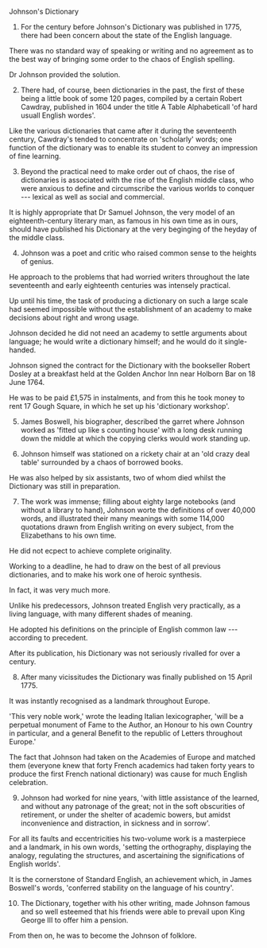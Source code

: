Johnson's Dictionary

1. For the century before Johnson's Dictionary was published in 1775, there had been concern about the state of the English language.

There was no standard way of speaking or writing and no agreement as to the best way of bringing some order to the chaos of English spelling.

Dr Johnson provided the solution.


2. There had, of course, been dictionaries in the past, the first of these being a little book of some 120 pages, compiled by a certain Robert Cawdray, published in 1604 under the title A Table Alphabeticall 'of hard usuall English wordes'.

Like the various dictionaries that came after it during the seventeenth century, Cawdray's tended to concentrate on 'scholarly' words; one function of the dictionary was to enable its student to convey an impression of fine learning.


3. Beyond the practical need to make order out of chaos, the rise of dictionaries is associated with the rise of the English middle class, who were anxious to define and circumscribe the various worlds to conquer --- lexical as well as social and commercial.

It is highly appropriate that Dr Samuel Johnson, the very model of an eighteenth-century literary man, as famous in his own time as in ours, should have published his Dictionary at the very beginging of the heyday of the middle class.


4. Johnson was a poet and critic who raised common sense to the heights of genius.

He approach to the problems that had worried writers throughout the late seventeenth and early eighteenth centuries was intensely practical.

Up until his time, the task of producing a dictionary on such a large scale had seemed impossible without the establishment of an academy to make decisions about right and wrong usage.

Johnson decided he did not need an academy to settle arguments about language; he would write a dictionary himself; and he would do it single-handed.

Johnson signed the contract for the Dictionary with the bookseller Robert Dosley at a breakfast held at the Golden Anchor Inn near Holborn Bar on 18 June 1764.

He was to be paid £1,575 in instalments, and from this he took money to rent 17 Gough Square, in which he set up his 'dictionary workshop'.


5. James Boswell, his biographer, described the garret where Johnson worked as 'fitted up like s counting house' with a long desk running down the middle at which the copying clerks would work standing up.

6. Johnson himself was stationed on a rickety chair at an 'old crazy deal table' surrounded by a chaos of borrowed books.

He was also helped by six assistants, two of whom died whilst the Dictionary was still in preparation.


7. The work was immense; filling about eighty large notebooks (and without a library to hand), Johnson worte the definitions of over 40,000 words, and illustrated their many meanings with some 114,000 quotations drawn from English writing on every subject, from the Elizabethans to his own time.

He did not ecpect to achieve complete originality.

Working to a deadline, he had to draw on the best of all previous dictionaries, and to make his work one of heroic synthesis.

In fact, it was very much more.

Unlike his predecessors, Johnson treated English very practically, as a living language, with many different shades of meaning.

He adopted his definitions on the principle of English common law --- according to precedent.

After its publication, his Dictionary was not seriously rivalled for over a century.



8. After many vicissitudes the Dictionary was finally published on 15 April 1775. 

It was instantly recognised as a landmark throughout Europe.

'This very noble work,' wrote the leading Italian lexicographer, 'will be a perpetual monument of Fame to the Author, an Honour to his own Country in particular, and a general Benefit to the republic of Letters throughout Europe.'

The fact that Johnson had taken on the Academies of Europe and matched them (everyone knew that forty French academics had taken forty years to produce the first French national dictionary) was cause for much English celebration.


9. Johnson had worked for nine years, 'with little assistance of the learned, and without any patronage of the great; not in the soft obscurities of retirement, or under the shelter of academic bowers, but amidst inconvenience and distraction, in sickness and in sorrow'.

For all its faults and eccentricities his two-volume work is a masterpiece and a landmark, in his own words, 'setting the orthography, displaying the analogy, regulating the structures, and ascertaining the significations of English worlds'.

It is the cornerstone of Standard English, an achievement which, in James Boswell's words, 'conferred stability on the language of his country'.


10. The Dictionary, together with his other writing, made Johnson famous and so well esteemed that his friends were able to prevail upon King George III to offer him a pension.

From then on, he was to become the Johnson of folklore.







